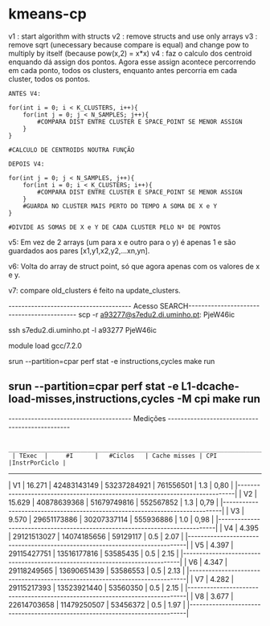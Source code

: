 # kmeans-cp
 
v1 : start algorithm with structs
v2 : remove structs and use only arrays
v3 : remove sqrt (unecessary because compare is equal) and change pow to multiply by itself (because pow(x,2) = x*x)
v4 : faz o calculo dos centroid enquando dá assign dos pontos. Agora esse assign acontece percorrendo em cada ponto, todos os clusters, enquanto antes percorria em cada cluster, todos os pontos.


    ANTES V4:

    for(int i = 0; i < K_CLUSTERS, i++){
        for(int j = 0; j < N_SAMPLES; j++){
            #COMPARA DIST ENTRE CLUSTER E SPACE_POINT SE MENOR ASSIGN
        }
    }

    #CALCULO DE CENTROIDS NOUTRA FUNÇÃO

    DEPOIS V4:

    for(int j = 0; j < N_SAMPLES, j++){
        for(int i = 0; i < K_CLUSTERS; i++){
            #COMPARA DIST ENTRE CLUSTER E SPACE_POINT SE MENOR ASSIGN
        }
        #GUARDA NO CLUSTER MAIS PERTO DO TEMPO A SOMA DE X e Y
    }

    #DIVIDE AS SOMAS DE X e Y DE CADA CLUSTER PELO Nº DE PONTOS

v5: Em vez de 2 arrays (um para x e outro para o y) é apenas 1 e são guardados aos pares [x1,y1,x2,y2,...xn,yn].

v6: Volta do array de struct point, só que agora apenas com os valores de x e y.

v7: compare old_clusters é feito na update_clusters.

-------------------------------------- Acesso SEARCH-------------------------------------------
scp -r <source> a93277@s7edu2.di.uminho.pt:
PjeW46ic

ssh s7edu2.di.uminho.pt -l a93277
PjeW46ic

module load gcc/7.2.0

srun --partition=cpar perf stat -e instructions,cycles make run

srun --partition=cpar perf stat -e L1-dcache-load-misses,instructions,cycles  -M cpi  make run
-----------------------------------------------------------------------------------------------

-------------------------------------- Medições -----------------------------------------------

     __________________________________________________________________________
     | TExec  |     #I      |   #Ciclos   | Cache misses | CPI |InstrPorCiclo |
-------------------------------------------------------------------------------
| V1 | 16.271 | 42483143149 | 53237284921 |  761556501   | 1.3 |    0,80      |
|-----------------------------------------------------------------------------|
| V2 | 15.629 | 40878639368 | 51679749816 |  552567852   | 1.3 |    0,79      |
|-----------------------------------------------------------------------------|
| V3 |  9.570 | 29651173886 | 30207337114 |  555936886   | 1.0 |    0,98      |
|-----------------------------------------------------------------------------|
| V4 |  4.395 | 29121513027 | 14074185656 |   59129117   | 0.5 |    2.07      |
|-----------------------------------------------------------------------------|
| V5 |  4.397 | 29115427751 | 13516177816 |   53585435   | 0.5 |    2.15      |
|-----------------------------------------------------------------------------|
| V6 |  4.347 | 29118249565 | 13690651439 |   53586553   | 0.5 |    2.13      |
|-----------------------------------------------------------------------------|
| V7 |  4.282 | 29115217393 | 13523921440 |   53560350   | 0.5 |    2.15      |
|-----------------------------------------------------------------------------|
| V8 |  3.677 | 22614703658 | 11479250507 |   53456372   | 0.5 |    1.97      |
|-----------------------------------------------------------------------------|